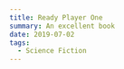```yaml
---
title: Ready Player One
summary: An excellent book
date: 2019-07-02
tags:
  - Science Fiction
---
```

